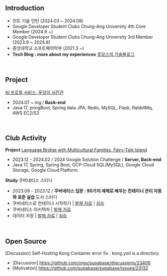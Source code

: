 ## Introduction
   - 민트 기술 인턴 (2024.03 ~ 2024.08)
   - Google Developer Student Clubs Chung-Ang University 4th Core Member (2024.9 ~)
   - Google Developer Student Clubs Chung-Ang University 3rd Member (2023.9 ~ 2024.8)
   - 중앙대학교 소프트웨어학부 (2021.3 ~)
   - **Tech Blog : more about my experiences** [루모스의 기술블로그](https://rumoszin.github.io/) 
<br>

## Project
[AI 프로필 서비스, 푸앙이 사진관](https://github.com/GDSC-CAU/PuangFilm-BE)

- 2024.07 ~ ing / **Back-end**
- Java 17, pringBoot, Spring data JPA, Redis, MySQL, Flask, RabbitMq, AWS EC2/S3
<br>

## Club Activity

**Project** [Language Bridge with Multicultural Families, Fairy-Tale Island](https://github.com/RumosZin/FTIsland-BE)

- 2023.12 - 2024.02 / 2024 Google Solution Challenge / **Server, Back-end**
- Java 17, Spring, Spring Boot, GCP-Cloud SQL(MySQL), Google Cloud Storage, Google Cloud Platform

**Study** 쿠버네티스 스터디

- 2023.09 - 2023.12 / **쿠버네티스 입문 : 90가지 예제로 배우는 컨테이너 관리 자동화 표준 실습** 도서 스터디
- 쿠버네티스로 컨테이너 시작하기 | [발제 자료](https://puzzle-squirrel-4b4.notion.site/4a9bcf154caa4265b8f34379764a2c88?pvs=4) | [실습](https://github.com/RumosZin/k8s-start-with-container-practice)
- 쿠버네티스 아키텍처 | [발제 자료](https://puzzle-squirrel-4b4.notion.site/f05079b37dd341d485d065ff5d0f2a70?pvs=4)
- 데이터 저장 | [발제 자료](https://puzzle-squirrel-4b4.notion.site/f60d84521733442cb4f34069afdeea8a?pvs=4) | [실습](https://github.com/RumosZin/k8s-save-data)

<br>

## Open Source

[Discussion] Self-Hosting Kong Container error fix : kong.yml is a directory.

- [Discussion] https://github.com/orgs/supabase/discussions/23408
- [Motivation] https://github.com/supabase/supabase/issues/23132

<br>

<!--
**RumosZin/RumosZin** is a ✨ _special_ ✨ repository because its `README.md` (this file) appears on your GitHub profile.

Here are some ideas to get you started:

- 🔭 I’m currently working on ...
- 🌱 I’m currently learning ...
- 👯 I’m looking to collaborate on ...
- 🤔 I’m looking for help with ...
- 💬 Ask me about ...
- 📫 How to reach me: ...
- 😄 Pronouns: ...
- ⚡ Fun fact: ...
-->
